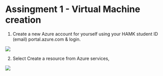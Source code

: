 # Assingment 1 - Virtual Machine creation

1. Create a new Azure account for yourself using your HAMK student ID (email) portal.azure.com & login.

![](img1.JPG)

2. Select Create a resource from Azure services,

![](img2.JPG)
